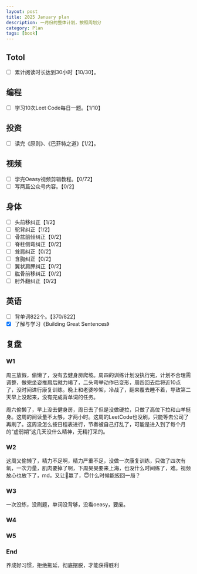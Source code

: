 ```yaml
---
layout: post
title: 2025 January plan
description: 一月份的整体计划，按照周划分
category: Plan
tags: [book]
---
```


## Totol

- [ ] 累计阅读时长达到30小时【10/30】。

## 编程

- [ ] 学习10次Leet Code每日一题。【1/10】

## 投资

- [ ] 读完《原则》、《巴菲特之道》【1/2】。

## 视频

- [ ] 学完Oeasy视频剪辑教程。【0/72】
- [ ] 写两篇公众号内容。【0/2】

## 身体

- [ ] 头前移纠正【1/2】
- [ ] 驼背纠正【1/2】
- [ ] 骨盆前倾纠正【0/2】
- [ ] 脊柱侧弯纠正【0/2】
- [ ] 耸肩纠正【0/2】
- [ ] 含胸纠正【0/2】
- [ ] 翼状肩胛纠正【0/2】
- [ ] 肱骨前移纠正【0/2】
- [ ] 肘外翻纠正【0/2】

## 英语

- [ ] 背单词822个。【370/822】
- [x] 了解与学习《Building Great Sentences》

## 复盘

### W1

周三放假，偷懒了，没有去健身房爬坡。周四的训练计划没执行完，计划不合理需调整，做完坐姿推肩后就力竭了，二头弯举动作已变形，周四回去后将近10点了，没时间进行康复训练。晚上和老婆吵架，冷战了，翻来覆去睡不着，导致第二天早上没起来，没有完成背单词的任务。

周六偷懒了，早上没去健身房，周日去了但是没做硬拉，只做了高位下拉和山羊挺身。这周的阅读量不太够，才两小时。这周的LeetCode也没刷，只能等去公司了再刷了。这周没怎么按日程表进行，节奏被自己打乱了，可能是进入到了每个月的“虚弱期”这几天没什么精神，无精打采的。

### W2

这周又偷懒了，精力不足啊，精力严重不足，没做一次康复训练，只做了四次有氧，一次力量，肌肉要掉了啊，下周昊昊要来上海，也没什么时间练了，难。视频放心也放下了，md，又让👿赢了，😇什么时候能扳回一局？

### W3

一次没练，没刷题，单词没背够，没看oeasy，要废。

### W4

### W5

### End

养成好习惯，拒绝拖延，彻底摆脱，才能获得胜利
